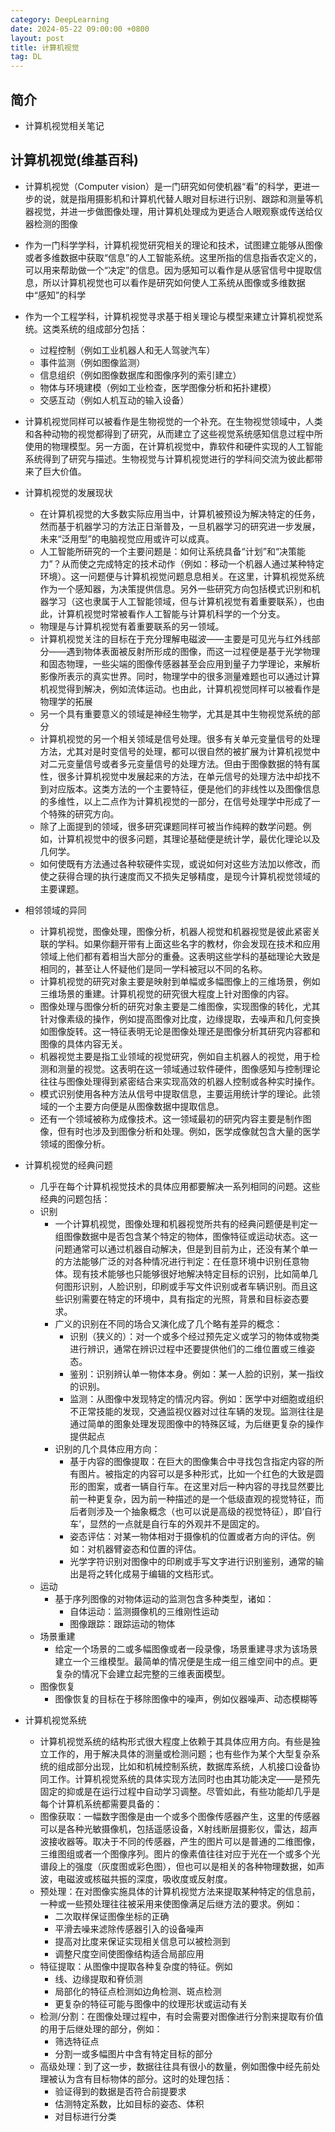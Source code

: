 ```yaml
---
category: DeepLearning
date: 2024-05-22 09:00:00 +0800
layout: post
title: 计算机视觉
tag: DL
---
```

## 简介

+ 计算机视觉相关笔记

## 计算机视觉(维基百科)

+ 计算机视觉（Computer vision）是一门研究如何使机器“看”的科学，更进一步的说，就是指用摄影机和计算机代替人眼对目标进行识别、跟踪和测量等机器视觉，并进一步做图像处理，用计算机处理成为更适合人眼观察或传送给仪器检测的图像
+ 作为一门科学学科，计算机视觉研究相关的理论和技术，试图建立能够从图像或者多维数据中获取“信息”的人工智能系统。这里所指的信息指香农定义的，可以用来帮助做一个“决定”的信息。因为感知可以看作是从感官信号中提取信息，所以计算机视觉也可以看作是研究如何使人工系统从图像或多维数据中“感知”的科学
+ 作为一个工程学科，计算机视觉寻求基于相关理论与模型来建立计算机视觉系统。这类系统的组成部分包括：
  + 过程控制（例如工业机器人和无人驾驶汽车）
  + 事件监测（例如图像监测）
  + 信息组织（例如图像数据库和图像序列的索引建立）
  + 物体与环境建模（例如工业检查，医学图像分析和拓扑建模）
  + 交感互动（例如人机互动的输入设备）

+ 计算机视觉同样可以被看作是生物视觉的一个补充。在生物视觉领域中，人类和各种动物的视觉都得到了研究，从而建立了这些视觉系统感知信息过程中所使用的物理模型。另一方面，在计算机视觉中，靠软件和硬件实现的人工智能系统得到了研究与描述。生物视觉与计算机视觉进行的学科间交流为彼此都带来了巨大价值。

+ 计算机视觉的发展现状
  + 在计算机视觉的大多数实际应用当中，计算机被预设为解决特定的任务，然而基于机器学习的方法正日渐普及，一旦机器学习的研究进一步发展，未来“泛用型”的电脑视觉应用或许可以成真。
  + 人工智能所研究的一个主要问题是：如何让系统具备“计划”和“决策能力”？从而使之完成特定的技术动作（例如：移动一个机器人通过某种特定环境）。这一问题便与计算机视觉问题息息相关。在这里，计算机视觉系统作为一个感知器，为决策提供信息。另外一些研究方向包括模式识别和机器学习（这也隶属于人工智能领域，但与计算机视觉有着重要联系），也由此，计算机视觉时常被看作人工智能与计算机科学的一个分支。
  + 物理是与计算机视觉有着重要联系的另一领域。
  + 计算机视觉关注的目标在于充分理解电磁波——主要是可见光与红外线部分——遇到物体表面被反射所形成的图像，而这一过程便是基于光学物理和固态物理，一些尖端的图像传感器甚至会应用到量子力学理论，来解析影像所表示的真实世界。同时，物理学中的很多测量难题也可以通过计算机视觉得到解决，例如流体运动。也由此，计算机视觉同样可以被看作是物理学的拓展
  + 另一个具有重要意义的领域是神经生物学，尤其是其中生物视觉系统的部分
  + 计算机视觉的另一个相关领域是信号处理。很多有关单元变量信号的处理方法，尤其对是时变信号的处理，都可以很自然的被扩展为计算机视觉中对二元变量信号或者多元变量信号的处理方法。但由于图像数据的特有属性，很多计算机视觉中发展起来的方法，在单元信号的处理方法中却找不到对应版本。这类方法的一个主要特征，便是他们的非线性以及图像信息的多维性，以上二点作为计算机视觉的一部分，在信号处理学中形成了一个特殊的研究方向。
  + 除了上面提到的领域，很多研究课题同样可被当作纯粹的数学问题。例如，计算机视觉中的很多问题，其理论基础便是统计学，最优化理论以及几何学。
  + 如何使既有方法通过各种软硬件实现，或说如何对这些方法加以修改，而使之获得合理的执行速度而又不损失足够精度，是现今计算机视觉领域的主要课题。

+ 相邻领域的异同
  + 计算机视觉，图像处理，图像分析，机器人视觉和机器视觉是彼此紧密关联的学科。如果你翻开带有上面这些名字的教材，你会发现在技术和应用领域上他们都有着相当大部分的重叠。这表明这些学科的基础理论大致是相同的，甚至让人怀疑他们是同一学科被冠以不同的名称。
  + 计算机视觉的研究对象主要是映射到单幅或多幅图像上的三维场景，例如三维场景的重建。计算机视觉的研究很大程度上针对图像的内容。
  + 图像处理与图像分析的研究对象主要是二维图像，实现图像的转化，尤其针对像素级的操作，例如提高图像对比度，边缘提取，去噪声和几何变换如图像旋转。这一特征表明无论是图像处理还是图像分析其研究内容都和图像的具体内容无关。
  + 机器视觉主要是指工业领域的视觉研究，例如自主机器人的视觉，用于检测和测量的视觉。这表明在这一领域通过软件硬件，图像感知与控制理论往往与图像处理得到紧密结合来实现高效的机器人控制或各种实时操作。
  + 模式识别使用各种方法从信号中提取信息，主要运用统计学的理论。此领域的一个主要方向便是从图像数据中提取信息。
  + 还有一个领域被称为成像技术。这一领域最初的研究内容主要是制作图像，但有时也涉及到图像分析和处理。例如，医学成像就包含大量的医学领域的图像分析。

+ 计算机视觉的经典问题
  + 几乎在每个计算机视觉技术的具体应用都要解决一系列相同的问题。这些经典的问题包括：
  + 识别
    + 一个计算机视觉，图像处理和机器视觉所共有的经典问题便是判定一组图像数据中是否包含某个特定的物体，图像特征或运动状态。这一问题通常可以通过机器自动解决，但是到目前为止，还没有某个单一的方法能够广泛的对各种情况进行判定：在任意环境中识别任意物体。现有技术能够也只能够很好地解决特定目标的识别，比如简单几何图形识别，人脸识别，印刷或手写文件识别或者车辆识别。而且这些识别需要在特定的环境中，具有指定的光照，背景和目标姿态要求。
    + 广义的识别在不同的场合又演化成了几个略有差异的概念：
      + 识别（狭义的）：对一个或多个经过预先定义或学习的物体或物类进行辨识，通常在辨识过程中还要提供他们的二维位置或三维姿态。
      + 鉴别：识别辨认单一物体本身。例如：某一人脸的识别，某一指纹的识别。
      + 监测：从图像中发现特定的情况内容。例如：医学中对细胞或组织不正常技能的发现，交通监视仪器对过往车辆的发现。监测往往是通过简单的图象处理发现图像中的特殊区域，为后继更复杂的操作提供起点
    + 识别的几个具体应用方向：
      + 基于内容的图像提取：在巨大的图像集合中寻找包含指定内容的所有图片。被指定的内容可以是多种形式，比如一个红色的大致是圆形的图案，或者一辆自行车。在这里对后一种内容的寻找显然要比前一种更复杂，因为前一种描述的是一个低级直观的视觉特征，而后者则涉及一个抽象概念（也可以说是高级的视觉特征），即‘自行车’，显然的一点就是自行车的外观并不是固定的。
      + 姿态评估：对某一物体相对于摄像机的位置或者方向的评估。例如：对机器臂姿态和位置的评估。
      + 光学字符识别对图像中的印刷或手写文字进行识别鉴别，通常的输出是将之转化成易于编辑的文档形式。
  + 运动
    + 基于序列图像的对物体运动的监测包含多种类型，诸如：
      + 自体运动：监测摄像机的三维刚性运动
      + 图像跟踪：跟踪运动的物体
  + 场景重建
    + 给定一个场景的二或多幅图像或者一段录像，场景重建寻求为该场景建立一个三维模型。最简单的情况便是生成一组三维空间中的点。更复杂的情况下会建立起完整的三维表面模型。
  + 图像恢复
    + 图像恢复的目标在于移除图像中的噪声，例如仪器噪声、动态模糊等

+ 计算机视觉系统
  + 计算机视觉系统的结构形式很大程度上依赖于其具体应用方向。有些是独立工作的，用于解决具体的测量或检测问题；也有些作为某个大型复杂系统的组成部分出现，比如和机械控制系统，数据库系统，人机接口设备协同工作。计算机视觉系统的具体实现方法同时也由其功能决定——是预先固定的抑或是在运行过程中自动学习调整。尽管如此，有些功能却几乎是每个计算机系统都需要具备的：
  + 图像获取：一幅数字图像是由一个或多个图像传感器产生，这里的传感器可以是各种光敏摄像机，包括遥感设备，X射线断层摄影仪，雷达，超声波接收器等。取决于不同的传感器，产生的图片可以是普通的二维图像，三维图组或者一个图像序列。图片的像素值往往对应于光在一个或多个光谱段上的强度（灰度图或彩色图），但也可以是相关的各种物理数据，如声波，电磁波或核磁共振的深度，吸收度或反射度。
  + 预处理：在对图像实施具体的计算机视觉方法来提取某种特定的信息前，一种或一些预处理往往被采用来使图像满足后继方法的要求。例如：
    + 二次取样保证图像坐标的正确
    + 平滑去噪来滤除传感器引入的设备噪声
    + 提高对比度来保证实现相关信息可以被检测到
    + 调整尺度空间使图像结构适合局部应用
  + 特征提取：从图像中提取各种复杂度的特征。例如
    + 线、边缘提取和脊侦测
    + 局部化的特征点检测如边角检测、斑点检测
    + 更复杂的特征可能与图像中的纹理形状或运动有关
  + 检测/分割：在图像处理过程中，有时会需要对图像进行分割来提取有价值的用于后继处理的部分，例如：
    + 筛选特征点
    + 分割一或多幅图片中含有特定目标的部分
  + 高级处理：到了这一步，数据往往具有很小的数量，例如图像中经先前处理被认为含有目标物体的部分。这时的处理包括：
    + 验证得到的数据是否符合前提要求
    + 估测特定系数，比如目标的姿态、体积
    + 对目标进行分类